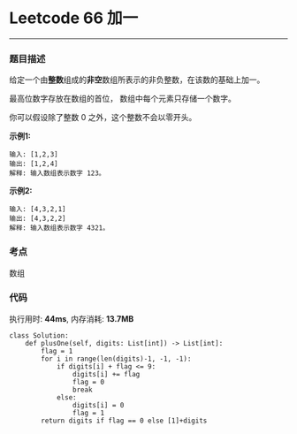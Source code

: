 # Leetcode 66 加一
***
### 题目描述
给定一个由**整数**组成的**非空**数组所表示的非负整数，在该数的基础上加一。

最高位数字存放在数组的首位， 数组中每个元素只存储一个数字。

你可以假设除了整数 0 之外，这个整数不会以零开头。

**示例1:**

	输入: [1,2,3]
	输出: [1,2,4]
	解释: 输入数组表示数字 123。
	
**示例2:**

	输入: [4,3,2,1]
	输出: [4,3,2,2]
	解释: 输入数组表示数字 4321。


### 考点

数组


### 代码
执行用时: **44ms**, 内存消耗: **13.7MB**

```
class Solution:
    def plusOne(self, digits: List[int]) -> List[int]:
        flag = 1
        for i in range(len(digits)-1, -1, -1):
            if digits[i] + flag <= 9:
                digits[i] += flag
                flag = 0
                break
            else:
                digits[i] = 0
                flag = 1
        return digits if flag == 0 else [1]+digits
```